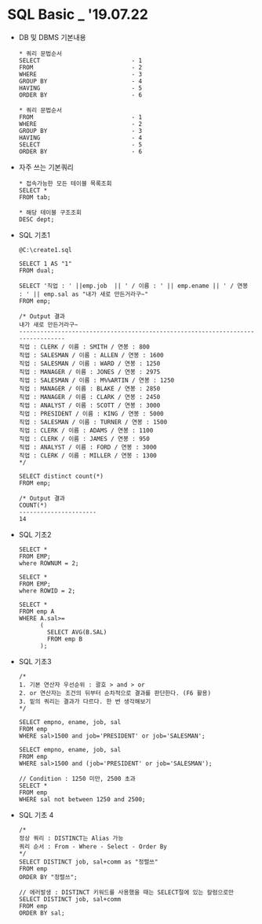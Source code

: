# SQL Basic _ '19.07.22

* DB 및 DBMS 기본내용

      * 쿼리 문법순서
      SELECT                          - 1
      FROM                            - 2
      WHERE                           - 3
      GROUP BY                        - 4
      HAVING                          - 5
      ORDER BY                        - 6
      
      * 쿼리 문법순서
      FROM                            - 1
      WHERE                           - 2
      GROUP BY                        - 3
      HAVING                          - 4
      SELECT                          - 5
      ORDER BY                        - 6

* 자주 쓰는 기본쿼리

      * 접속가능한 모든 테이블 목록조회
      SELECT *
      FROM tab; 

      * 해당 테이블 구조조회
      DESC dept; 
      
* SQL 기초1

      @C:\create1.sql
      
      SELECT 1 AS "1"
      FROM dual;
      
      SELECT '직업 : ' ||emp.job  || ' / 이름 : ' || emp.ename || ' / 연봉 : ' || emp.sal as "내가 새로 만든거라구~"
      FROM emp;
      
      /* Output 결과
      내가 새로 만든거라구~                                                                     
      -------------------------------------------------------------------------------- 
      직업 : CLERK / 이름 : SMITH / 연봉 : 800                                          
      직업 : SALESMAN / 이름 : ALLEN / 연봉 : 1600                                      
      직업 : SALESMAN / 이름 : WARD / 연봉 : 1250                                       
      직업 : MANAGER / 이름 : JONES / 연봉 : 2975                                       
      직업 : SALESMAN / 이름 : M%%ARTIN / 연봉 : 1250                                   
      직업 : MANAGER / 이름 : BLAKE / 연봉 : 2850                                       
      직업 : MANAGER / 이름 : CLARK / 연봉 : 2450                                       
      직업 : ANALYST / 이름 : SCOTT / 연봉 : 3000                                       
      직업 : PRESIDENT / 이름 : KING / 연봉 : 5000                                      
      직업 : SALESMAN / 이름 : TURNER / 연봉 : 1500                                     
      직업 : CLERK / 이름 : ADAMS / 연봉 : 1100                                         
      직업 : CLERK / 이름 : JAMES / 연봉 : 950                                          
      직업 : ANALYST / 이름 : FORD / 연봉 : 3000                                        
      직업 : CLERK / 이름 : MILLER / 연봉 : 1300
      */
      
      SELECT distinct count(*)
      FROM emp;
      
      /* Output 결과
      COUNT(*)               
      ---------------------- 
      14
      
* SQL 기초2

      SELECT *
      FROM EMP;
      where ROWNUM = 2;
      
      SELECT *
      FROM EMP;
      where ROWID = 2;
      
      SELECT *
      FROM emp A
      WHERE A.sal>=
            (
              SELECT AVG(B.SAL)
              FROM emp B
            );
            
* SQL 기초3
      
      /* 
      1. 기본 연산자 우선순위 : 괄호 > and > or
      2. or 연산자는 조건의 뒤부터 순차적으로 결과를 판단한다. (F6 활용)
      3. 밑의 쿼리는 결과가 다르다. 한 번 생각해보기 
      */
      
      SELECT empno, ename, job, sal
      FROM emp
      WHERE sal>1500 and job='PRESIDENT' or job='SALESMAN';
      
      SELECT empno, ename, job, sal
      FROM emp
      WHERE sal>1500 and (job='PRESIDENT' or job='SALESMAN');
      
      // Condition : 1250 미만, 2500 초과
      SELECT *
      FROM emp
      WHERE sal not between 1250 and 2500;         

* SQL 기초 4
      
      /*
      정상 쿼리 : DISTINCT는 Alias 가능
      쿼리 순서 : From - Where - Select - Order By
      */
      SELECT DISTINCT job, sal+comm as "정렬쓰"
      FROM emp
      ORDER BY "정렬쓰";

      // 에러발생 : DISTINCT 키워드를 사용했을 때는 SELECT절에 있는 칼럼으로만
      SELECT DISTINCT job, sal+comm  
      FROM emp
      ORDER BY sal;
